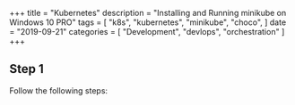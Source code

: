 +++
title = "Kubernetes"
description = "Installing and Running minikube on Windows 10 PRO"
tags = [
    "k8s",
    "kubernetes",
    "minikube",
    "choco",
]
date = "2019-09-21"
categories = [
    "Development",
    "devlops",
    "orchestration"
]
+++

## Step 1

Follow the following steps:
